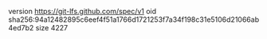 version https://git-lfs.github.com/spec/v1
oid sha256:94a12482895c6eef4f51a1766d1721253f7a34f198c31e5106d21066ab4ed7b2
size 4227

